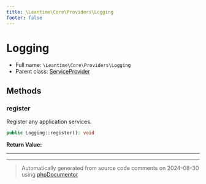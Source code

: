 ```yaml
---
title: \Leantime\Core\Providers\Logging
footer: false
---
```


# Logging





* Full name: `\Leantime\Core\Providers\Logging`
* Parent class: [ServiceProvider](../../../../classes.md)



## Methods

### register

Register any application services.

```php
public Logging::register(): void
```









**Return Value:**





---


---
> Automatically generated from source code comments on 2024-08-30 using [phpDocumentor](http://www.phpdoc.org/)
